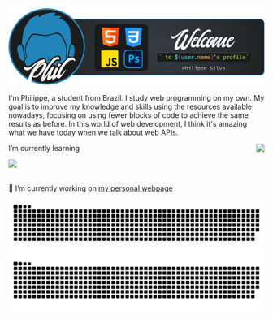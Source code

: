 <img src="src/banner-github-profile.png">

<div class="first-container">
<p>I'm Philippe, a student from Brazil. I study web programming on my own. My goal is to improve my knowledge and skills using the resources available nowadays, focusing on using fewer blocks of code to achieve the same results as before. In this world of web development, I think it's amazing what we have today when we talk about web APIs.</p>
<img src="https://github-readme-stats.vercel.app/api?username=srphilippe&hide=stars&show_icons=true&card_width=110&theme=city_lights">
</div>

<style>

.first-container {
    /* display: flex; */
    /* justify-content: flex-start; */

}

.first-container .content {
    width: 50%;
}

.first-container p {
    overflow-wrap: normal !important;
}

.first-container img {
    float: right;
    display: inline;
}
</style>

<p align="left">I’m currently learning</p>
<img align="left" src="https://skillicons.dev/icons?i=webpack,nodejs,react" style="margin-right: 2rem">

<p style="clear:both; padding-top: 2rem;">🔭 I’m currently working on   <a href="https://srphilippe.github.io/phil-portfolio/">my personal webpage</a></p>

![GitHub Snake Light](https://raw.githubusercontent.com/SrPhilippe/SrPhilippe/output/github-contribution-grid-snake.svg#gh-light-mode-only)
![GitHub Snake dark](https://raw.githubusercontent.com/SrPhilippe/SrPhilippe/output/github-contribution-grid-snake-dark.svg#gh-dark-mode-only)
